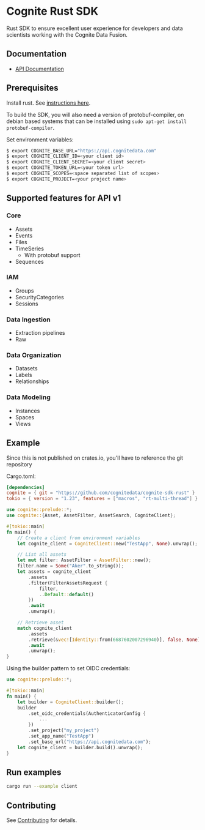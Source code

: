 Cognite Rust SDK
==========================

Rust SDK to ensure excellent user experience for developers and data scientists working with the Cognite Data Fusion.

## Documentation
* [API Documentation](https://docs.cognite.com/api/v1/)

## Prerequisites
Install rust. See [instructions here](https://rustup.rs/).

To build the SDK, you will also need a version of protobuf-compiler, on debian based systems that can be installed using `sudo apt-get install protobuf-compiler`.

Set environment variables:

```bash
$ export COGNITE_BASE_URL="https://api.cognitedata.com"
$ export COGNITE_CLIENT_ID=<your client id>
$ export COGNITE_CLIENT_SECRET=<your client secret>
$ export COGNITE_TOKEN_URL=<your token url>
$ export COGNITE_SCOPES=<space separated list of scopes>
$ export COGNITE_PROJECT=<your project name>
```

## Supported features for API v1

### Core
- Assets
- Events
- Files
- TimeSeries
  - With protobuf support
- Sequences
### IAM
- Groups
- SecurityCategories
- Sessions
### Data Ingestion
- Extraction pipelines
- Raw
### Data Organization
- Datasets
- Labels
- Relationships
### Data Modeling
- Instances 
- Spaces
- Views

## Example

Since this is not published on crates.io, you'll have to reference the git repository

Cargo.toml:

```TOML
[dependencies]
cognite = { git = "https://github.com/cognitedata/cognite-sdk-rust" }
tokio = { version = "1.23", features = ["macros", "rt-multi-thread"] }
```

```Rust
use cognite::prelude::*;
use cognite::{Asset, AssetFilter, AssetSearch, CogniteClient};

#[tokio::main]
fn main() {
    // Create a client from environment variables
    let cognite_client = CogniteClient::new("TestApp", None).unwrap();

    // List all assets
    let mut filter: AssetFilter = AssetFilter::new();
    filter.name = Some("Aker".to_string());
    let assets = cognite_client
        .assets
        .filter(FilterAssetsRequest {
            filter,
            ..Default::default()
        })
        .await
        .unwrap();

    // Retrieve asset
    match cognite_client
        .assets
        .retrieve(&vec![Identity::from(6687602007296940)], false, None)
        .await
        .unwrap();
}
```

Using the builder pattern to set OIDC credentials:

```Rust
use cognite::prelude::*;

#[tokio::main]
fn main() {
    let builder = CogniteClient::builder();
    builder
        .set_oidc_credentials(AuthenticatorConfig {
            ...
        })
        .set_project("my_project")
        .set_app_name("TestApp")
        .set_base_url("https://api.cognitedata.com");
    let cognite_client = builder.build().unwrap();
}

```

## Run examples

```bash
cargo run --example client
```

## Contributing

See [Contributing](CONTRIBUTING.md) for details.